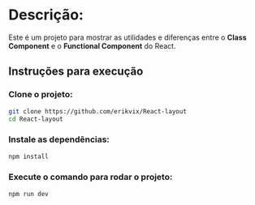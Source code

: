 # Descrição:
Este é um projeto para mostrar as utilidades e diferenças entre o **Class Component** e o **Functional Component** do React.

## Instruções para execução
### Clone o projeto:
```bash
git clone https://github.com/erikvix/React-layout
cd React-layout
```
### Instale as dependências:
```bash
npm install
```
### Execute o comando para rodar o projeto:
```bash
npm run dev
```
